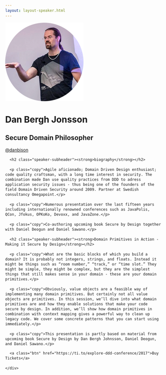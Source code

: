```yaml
---
layout: layout-speaker.html
---
```


<div class="container section featured-speaker">
  <div class="row">
    <div class="col-xs-12 col-sm-2 img-container">
      <img class="speaker-page-img" src="../img/speakers/Dan-Bergh-Jonsson-ON.png" />
      </div>
    <div class="col-xs-12 col-sm-10 copy-container">
      <h1 class="speaker-header">Dan Bergh Jonsson</h1>
      <h2 class="speaker-subtitle">Secure Domain Philosopher</h2>
      <p class="copy"><a class="speaker-handle" href="https://twitter.com/@danbjson" target="_blank">@danbjson</a></p>

      <h2 class="speaker-subheader"><strong>biography</strong></h2>

      <p class="copy">Agile aficionado; Domain Driven Design enthusiast; code quality craftsman, with a long time interest in security. The combination made Dan use quality practices from DDD to adress application security issues - thus being one of the founders of the field Domain Driven Security around 2009. Partner at Swedish consultancy Omegapoint.</p>

      <p class="copy">Numerous presentation over the last fifteen years including internationally renowned conferences such as JavaPolis, QCon, Jfokus, OPKoKo, Devoxx, and JavaZone.</p>

      <p class="copy">Co-authoring upcoming book Secure by Design together with Daniel Deogun and Daniel Sawano.</p>

      <h2 class="speaker-subheader"><strong>Domain Primitives in Action - Making it Secure by Design</strong></h2>

      <p class="copy">What are the basic blocks of which you build a domain? It is probably not integers, strings, and floats. Instead it might be things such as “room number,” “track,” or “time slot.” They might be simple, they might be complex, but they are the simplest things that still makes sense in your domain - these are your domain primitives.</p>

      <p class="copy">Obviously, value objects are a feasible way of implementing many domain primitives. But certainly not all value objects are primitives. In this session, we’ll dive into what domain primitives are and how they enable solutions that make your code secure by design. In addition, we’ll show how domain primitives in combination with context mapping gives a powerful way to clean up legacy code. We cover some concrete patterns that you can start using immediately.</p>

      <p class="copy">This presentation is partly based on material from upcoming book Secure by Design by Dan Bergh Johnsson, Daniel Deogun, and Daniel Sawano.</p>

</p>

      <a class="btn" href="https://ti.to/explore-ddd-conference/2017">Buy Tickets</a>

    </div>
</div>
</div>
